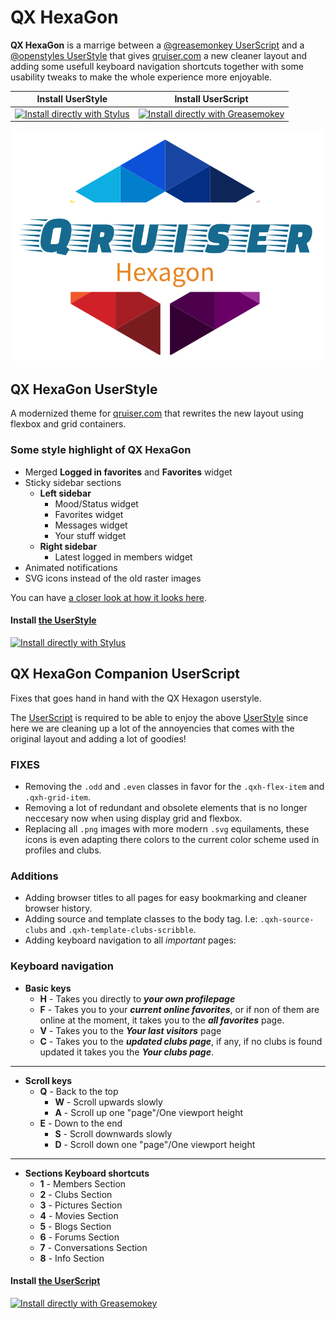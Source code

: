 # QX HexaGon

**QX HexaGon** is a marrige between a [@greasemonkey UserScript](http://www.greasespot.net/) and a [@openstyles UserStyle](https://add0n.com/stylus.html) that gives [qruiser.com](https://www.qruiser.com/) a new cleaner layout and adding some usefull keyboard navigation shortcuts together with some usability tweaks to make the whole experience more enjoyable.

| Install UserStyle | Install UserScript |
| :---------------: | :----------------: |
| [![Install directly with Stylus](https://img.shields.io/badge/Install%20directly%20with-Stylus-285959.svg)](https://raw.githubusercontent.com/BlackSkorpio/qx-hexagon/master/dist/css/qx-hexagon-beta.user.css) | [![Install directly with Greasemokey](https://img.shields.io/badge/Install%20Directly%20With-Greasemonkey-%236e4e8e.svg)](https://github.com/BlackSkorpio/qx-hexagon/raw/master/dist/userscript/qx-heagon-companion.user.js) |

![QX HexaGon logo](screens/hexagon-logo.png)

## QX HexaGon UserStyle
A modernized theme for [qruiser.com](https://www.qruiser.com/) that rewrites the new layout using flexbox and grid containers.

### Some style highlight of QX HexaGon
* Merged **Logged in favorites** and **Favorites** widget
* Sticky sidebar sections
  * **Left sidebar**
    * Mood/Status widget
    * Favorites widget
    * Messages widget
    * Your stuff widget
  * **Right sidebar**
    * Latest logged in members widget
* Animated notifications
* SVG icons instead of the old raster images

You can have [a closer look at how it looks here](screens/screens.md).

#### Install [the UserStyle](https://raw.githubusercontent.com/BlackSkorpio/qx-hexagon/master/dist/css/qx-hexagon-beta.user.css)
[![Install directly with Stylus](https://img.shields.io/badge/Install%20directly%20with-Stylus-285959.svg)](https://raw.githubusercontent.com/BlackSkorpio/qx-hexagon/master/dist/css/qx-hexagon-beta.user.css)

## QX HexaGon Companion UserScript
Fixes that goes hand in hand with the QX Hexagon userstyle.

The [UserScript](https://github.com/BlackSkorpio/qx-hexagon/raw/master/dist/userscript/qx-heagon-companion.user.js) is required to be able to enjoy the above [UserStyle](https://raw.githubusercontent.com/BlackSkorpio/qx-hexagon/master/dist/css/qx-hexagon-beta.user.css) since here we are cleaning up a lot of the annoyencies that comes with the original layout and adding a lot of goodies!

### FIXES
* Removing the `.odd` and `.even` classes in favor for the `.qxh-flex-item` and `.qxh-grid-item`.
* Removing a lot of redundant and obsolete elements that is no longer neccesary now when using display grid and flexbox.
* Replacing all `.png` images with more modern `.svg` equilaments, these icons is even adapting there colors to the current color scheme used in profiles and clubs.

### Additions
* Adding browser titles to all pages for easy bookmarking and cleaner browser history.
* Adding source and template classes to the body tag. I.e: `.qxh-source-clubs` and `.qxh-template-clubs-scribble`.
* Adding keyboard navigation to all _important_ pages:

### Keyboard navigation
* **Basic keys**
  * **H** - Takes you directly to **_your own profilepage_**
  * **F** - Takes you to your **_current online favorites_**, or if non of them are online at the moment, it takes you to the **_all favorites_** page.
  * **V** - Takes you to the **_Your last visitors_** page
  * **C** - Takes you to the **_updated clubs page_**, if any, if no clubs is found updated it takes you the **_Your clubs page_**.
* **
* **Scroll keys**
  * **Q** - Back to the top
    * **W** - Scroll upwards slowly
    * **A** - Scroll up one "page"/One viewport height
  * **E** - Down to the end
    * **S** - Scroll downwards slowly
    * **D** - Scroll down one "page"/One viewport height
* **
* **Sections Keyboard shortcuts**
  * **1** - Members Section
  * **2** - Clubs Section
  * **3** - Pictures Section
  * **4** - Movies Section
  * **5** - Blogs Section
  * **6** - Forums Section
  * **7** - Conversations Section
  * **8** - Info Section

#### Install [the UserScript](https://github.com/BlackSkorpio/qx-hexagon/raw/master/dist/userscript/qx-heagon-companion.user.js)
[![Install directly with Greasemokey](https://img.shields.io/badge/Install%20Directly%20With-Greasemonkey-%236e4e8e.svg)](https://github.com/BlackSkorpio/qx-hexagon/raw/master/dist/userscript/qx-heagon-companion.user.js)
